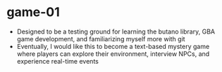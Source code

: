 # game-01
- Designed to be a testing ground for learning the butano library, GBA game development, and familiarizing myself more with git
- Eventually, I would like this to become a text-based mystery game where players can explore their environment, interview NPCs, and experience real-time events
